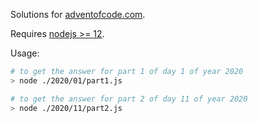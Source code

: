 Solutions for [adventofcode.com](https://adventofcode.com/).

Requires [nodejs >= 12](https://nodejs.org).

Usage:

```bash
# to get the answer for part 1 of day 1 of year 2020
> node ./2020/01/part1.js

# to get the answer for part 2 of day 11 of year 2020
> node ./2020/11/part2.js
```
